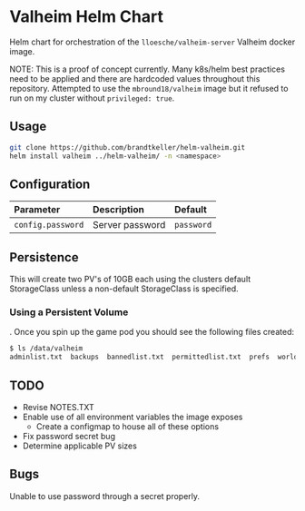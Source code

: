 # Valheim Helm Chart

Helm chart for orchestration of the `lloesche/valheim-server` Valheim docker image.

NOTE: This is a proof of concept currently. Many k8s/helm best practices need to be applied and there are hardcoded values throughout this repository. Attempted to use the `mbround18/valheim` image but it refused to run on my cluster without `privileged: true`.

## Usage

```bash
git clone https://github.com/brandtkeller/helm-valheim.git
helm install valheim ../helm-valheim/ -n <namespace>
```

## Configuration

| Parameter                                  | Description                                                | Default                           |
|:-------------------------------------------|:-----------------------------------------------------------|:----------------------------------|
| `config.password`                                 | Server password                                            | `password`                        |

## Persistence

This will create two PV's of 10GB each using the clusters default StorageClass unless a non-default StorageClass is specified.

### Using a Persistent Volume
. Once you spin up the game pod you should see the following files created:
```bash
$ ls /data/valheim
adminlist.txt  backups  bannedlist.txt  permittedlist.txt  prefs  worlds
```

## TODO
- Revise NOTES.TXT
- Enable use of all environment variables the image exposes
    - Create a configmap to house all of these options
- Fix password secret bug
- Determine applicable PV sizes

## Bugs
Unable to use password through a secret properly.